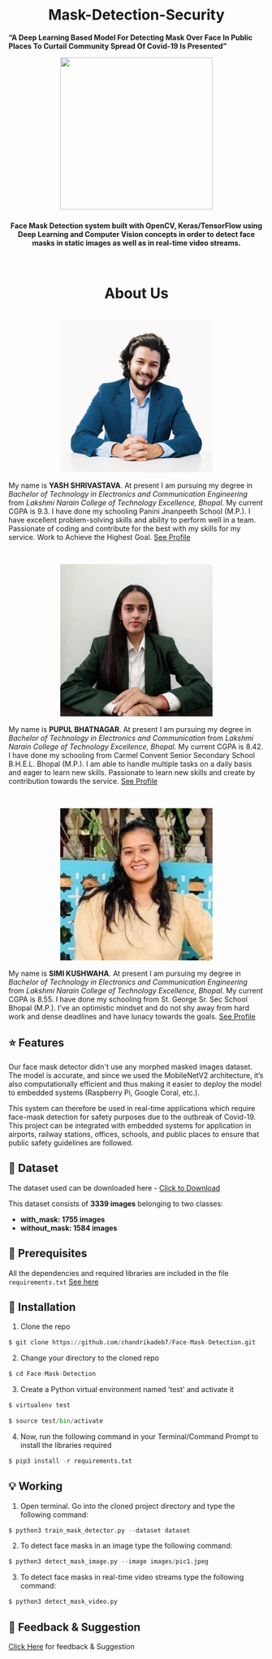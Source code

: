 <h1 align="center">Mask-Detection-Security</h1>

**“A Deep Learning Based Model For Detecting Mask Over Face In Public Places To Curtail Community Spread Of Covid-19 Is Presented”**

<div align= "center"><img src="https://github.com/yashshrivastavaa/Mask-Detection-Security/blob/main/LOGO/Logo.png" width="300" height="300"/>
  <h4>Face Mask Detection system built with OpenCV, Keras/TensorFlow using Deep Learning and Computer Vision concepts in order to detect face masks in static images as well as in real-time video streams.</h4>
</div>  
  

&nbsp;&nbsp;&nbsp;&nbsp;&nbsp;&nbsp;&nbsp;&nbsp;&nbsp;&nbsp;&nbsp;&nbsp;&nbsp;&nbsp;&nbsp;&nbsp;&nbsp;&nbsp;&nbsp;&nbsp;&nbsp;&nbsp;&nbsp;&nbsp;&nbsp;&nbsp;&nbsp;&nbsp;&nbsp;&nbsp;&nbsp;&nbsp;&nbsp;&nbsp;&nbsp;

<h1 align="center">About Us</h1>
&nbsp;&nbsp;&nbsp;&nbsp;&nbsp;&nbsp;&nbsp;&nbsp;&nbsp;&nbsp;&nbsp;&nbsp;&nbsp;&nbsp;&nbsp;&nbsp;&nbsp;&nbsp;&nbsp;&nbsp;&nbsp;&nbsp;&nbsp;&nbsp;&nbsp;&nbsp;&nbsp;&nbsp;&nbsp;&nbsp;&nbsp;&nbsp;&nbsp;&nbsp;&nbsp;
<div align= "center"><img src="Project Documentation/Contributers/My Image.jpg" width="300" height="300"/>

</div> 


My name is **YASH SHRIVASTAVA**. At present I am pursuing my degree in *Bachelor of Technology in Electronics and Communication Engineering* from *Lakshmi Narain College of Technology Excellence, Bhopal*. My current CGPA is 9.3. I have done my schooling Panini Jnanpeeth School (M.P.). I have excellent problem-solving skills and ability to perform well in a team. Passionate of coding and contribute for the best with my skills for my service. Work to Achieve the Highest Goal. [See Profile](https://www.linkedin.com/in/yash-shrivastava-a116a81b3/) 


&nbsp;&nbsp;&nbsp;&nbsp;&nbsp;&nbsp;&nbsp;&nbsp;&nbsp;&nbsp;&nbsp;&nbsp;&nbsp;&nbsp;&nbsp;&nbsp;&nbsp;&nbsp;&nbsp;&nbsp;&nbsp;&nbsp;&nbsp;&nbsp;&nbsp;&nbsp;&nbsp;&nbsp;&nbsp;&nbsp;&nbsp;&nbsp;&nbsp;&nbsp;&nbsp;&nbsp;&nbsp;&nbsp;
<div align= "center"><img src="Project Documentation/Contributers/My Image 3.jpg" width="300" height="300"/>
  
</div>
 
My name is **PUPUL BHATNAGAR**. At present I am pursuing my degree in *Bachelor of Technology in Electronics and Communication* from *Lakshmi Narain College of Technology Excellence, Bhopal*. My current CGPA is 8.42. I have done my schooling from Carmel Convent Senior Secondary School B.H.E.L. Bhopal (M.P.). I am able to handle multiple tasks on a daily basis and eager to learn new skills. Passionate to learn new skills and create by contribution towards the service. [See Profile](https://www.linkedin.com/in/pupul-bhatnagar-19b3821bb/)
 
&nbsp;&nbsp;&nbsp;&nbsp;&nbsp;&nbsp;&nbsp;&nbsp;&nbsp;&nbsp;&nbsp;&nbsp;&nbsp;&nbsp;&nbsp;&nbsp;&nbsp;&nbsp;&nbsp;&nbsp;&nbsp;&nbsp;&nbsp;&nbsp;&nbsp;&nbsp;&nbsp;&nbsp;&nbsp;&nbsp;&nbsp;&nbsp;&nbsp;&nbsp;&nbsp;&nbsp;&nbsp;&nbsp;
<div align= "center"><img src="Project Documentation/Contributers/My Image 2.jpg" width="300" height="300"/>
  
</div>

My name is **SIMI KUSHWAHA**. At present I am pursuing my degree in *Bachelor of Technology in Electronics and Communication Engineering* from *Lakshmi Narain College of Technology Excellence, Bhopal*.  My current CGPA is 8.55. I have done my schooling from St. George Sr. Sec School Bhopal (M.P.). I’ve an optimistic mindset and do not shy away from hard work and dense deadlines and have lunacy towards the goals. [See Profile](https://www.linkedin.com/in/simi-kushwaha-742513176/)

## :star: Features
Our face mask detector didn't use any morphed masked images dataset. The model is accurate, and since we used the MobileNetV2 architecture, it’s also computationally efficient and thus making it easier to deploy the model to embedded systems (Raspberry Pi, Google Coral, etc.).

This system can therefore be used in real-time applications which require face-mask detection for safety purposes due to the outbreak of Covid-19. This project can be integrated with embedded systems for application in airports, railway stations, offices, schools, and public places to ensure that public safety guidelines are followed.

## :file_folder: Dataset
The dataset used can be downloaded here - [Click to Download](https://github.com/yashshrivastavaa/Mask-Detection-Security/tree/main/dataset)

This dataset consists of __3339 images__ belonging to two classes:
*	__with_mask: 1755 images__
*	__without_mask: 1584 images__

## 🔑  Prerequisites

All the dependencies and required libraries are included in the file <code>requirements.txt</code> [See here](https://github.com/yashshrivastavaa/Mask-Detection-Security/blob/main/requirements.txt)

## 🚀  Installation
1. Clone the repo
```python
$ git clone https://github.com/chandrikadeb7/Face-Mask-Detection.git
```

2. Change your directory to the cloned repo 
```python
$ cd Face-Mask-Detection
```
3. Create a Python virtual environment named 'test' and activate it
```python
$ virtualenv test
```
```python
$ source test/bin/activate
```

4. Now, run the following command in your Terminal/Command Prompt to install the libraries required
```python
$ pip3 install -r requirements.txt
```

## 💡 Working

1. Open terminal. Go into the cloned project directory and type the following command:
```python
$ python3 train_mask_detector.py --dataset dataset
```

2. To detect face masks in an image type the following command: 
```python
$ python3 detect_mask_image.py --image images/pic1.jpeg
```

3. To detect face masks in real-time video streams type the following command:
```python
$ python3 detect_mask_video.py 
```


##  📝  Feedback & Suggestion
[Click Here](https://forms.gle/7LxP9ffcgfKq2jDt8) for feedback & Suggestion

